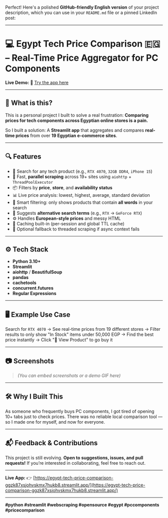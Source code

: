 Perfect! Here's a polished **GitHub-friendly English version** of your project description, which you can use in your `README.md` file or a pinned LinkedIn post:

---

# 💻 Egypt Tech Price Comparison 🇪🇬 – Real-Time Price Aggregator for PC Components

**Live Demo:**
🔗 [Try the app here](https://egypt-tech-price-comparison-ggzk87xsjohvskmx7hukb8.streamlit.app/)

---

## 🧠 What is this?

This is a personal project I built to solve a real frustration:
**Comparing prices for tech components across Egyptian online stores is a pain.**

So I built a solution:
A **Streamlit app** that aggregates and compares **real-time prices** from over **19 Egyptian e-commerce sites**.

---

## 🔍 Features

* 🔎 Search for any tech product (e.g., `RTX 4070`, `32GB DDR4`, `iPhone 15`)
* 🚀 Fast, **parallel scraping** across 19+ sites using `aiohttp` + `ThreadPoolExecutor`
* 📦 Filters by **price**, **store**, and **availability status**
* 📊 Live price analysis: lowest, highest, average, standard deviation
* 🧠 Smart filtering: only shows products that contain **all words** in your search
* 🧠 Suggests **alternative search terms** (e.g., `RTX` → `GeForce RTX`)
* ⚙️ Handles **European-style prices** and messy HTML
* 💾 Caching built-in (per-session and global TTL cache)
* 🧹 Optional fallback to threaded scraping if async context fails

---

## ⚙️ Tech Stack

* **Python 3.10+**
* **Streamlit**
* **aiohttp** / **BeautifulSoup**
* **pandas**
* **cachetools**
* **concurrent.futures**
* **Regular Expressions**

---

## 🖥️ Example Use Case

Search for `RTX 4070`
→ See real-time prices from 19 different stores
→ Filter results to only show "In Stock" items under 50,000 EGP
→ Find the best price instantly
→ Click "🛒 View Product" to go buy it

---

## 📷 Screenshots

> *(You can embed screenshots or a demo GIF here)*

---

## 🛠️ Why I Built This

As someone who frequently buys PC components, I got tired of opening 10+ tabs just to check prices.
There was no reliable local comparison tool — so I made one for myself, and now for everyone.

---

## 📬 Feedback & Contributions

This project is still evolving.
**Open to suggestions, issues, and pull requests!**
If you’re interested in collaborating, feel free to reach out.

---

**Live App:**
👉 [https://egypt-tech-price-comparison-ggzk87xsjohvskmx7hukb8.streamlit.app/](https://egypt-tech-price-comparison-ggzk87xsjohvskmx7hukb8.streamlit.app/)

---

**#python #streamlit #webscraping #opensource #egypt #pccomponents #pricecomparison**



